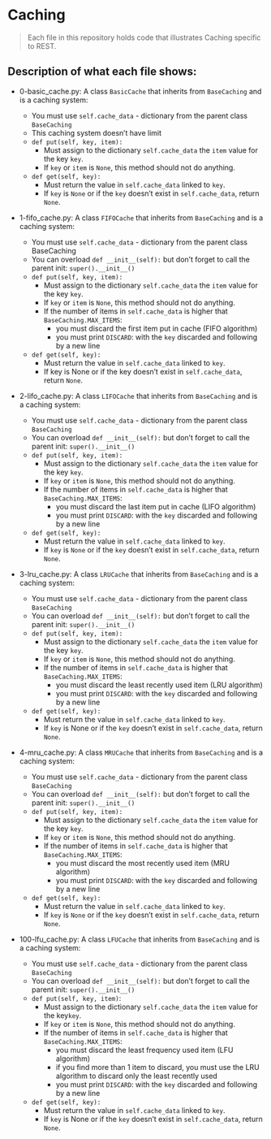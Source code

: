 # Caching
> Each file in this repository holds code that illustrates Caching
> specific to REST.

## Description of what each file shows:
* 0-basic_cache.py: A class `BasicCache` that inherits from `BaseCaching` and is a caching system:

	- You must use `self.cache_data` - dictionary from the parent class `BaseCaching`
	- This caching system doesn’t have limit
	- `def put(self, key, item):`
		- Must assign to the dictionary `self.cache_data` the `item` value for the key `key`.
		- If `key` or `item` is `None`, this method should not do anything.
	- `def get(self, key):`
		- Must return the value in `self.cache_data` linked to `key`.
		- If `key` is `None` or if the `key` doesn’t exist in `self.cache_data`, return `None`.

* 1-fifo_cache.py: A class `FIFOCache` that inherits from `BaseCaching` and is a caching system:

	- You must use `self.cache_data` - dictionary from the parent class BaseCaching
	- You can overload `def __init__(self):` but don’t forget to call the parent init: `super().__init__()`
	- `def put(self, key, item):`
		- Must assign to the dictionary `self.cache_data` the `item` value for the key `key`.
		- If `key` or `item` is `None`, this method should not do anything.
		- If the number of items in `self.cache_data` is higher that `BaseCaching.MAX_ITEMS`:
			- you must discard the first item put in cache (FIFO algorithm)
			- you must print `DISCARD`: with the `key` discarded and following by a new line
	- `def get(self, key):`
		- Must return the value in `self.cache_data` linked to `key`.
		- If key is None or if the key doesn’t exist in `self.cache_data`, return `None`.

* 2-lifo_cache.py: A class `LIFOCache` that inherits from `BaseCaching` and is a caching system:

	- You must use `self.cache_data` - dictionary from the parent class `BaseCaching`
	- You can overload `def __init__(self):` but don’t forget to call the parent init: `super().__init__()`
	- `def put(self, key, item):`
		- Must assign to the dictionary `self.cache_data` the `item` value for the key `key`.
		- If `key` or `item` is `None`, this method should not do anything.
		- If the number of items in `self.cache_data` is higher that `BaseCaching.MAX_ITEMS`:
			- you must discard the last item put in cache (LIFO algorithm)
			- you must print `DISCARD`: with the `key` discarded and following by a new line
	- `def get(self, key):`
		- Must return the value in `self.cache_data` linked to `key`.
		- If `key` is `None` or if the `key` doesn’t exist in `self.cache_data`, return `None`.

* 3-lru_cache.py: A class `LRUCache` that inherits from `BaseCaching` and is a caching system:

	- You must use `self.cache_data` - dictionary from the parent class `BaseCaching`
	- You can overload `def __init__(self):` but don’t forget to call the parent init: `super().__init__()`
	- `def put(self, key, item):`
		- Must assign to the dictionary `self.cache_data` the `item` value for the key `key`.
		- If `key` or `item` is `None`, this method should not do anything.
		- If the number of items in `self.cache_data` is higher that `BaseCaching.MAX_ITEMS`:
			- you must discard the least recently used item (LRU algorithm)
			- you must print `DISCARD`: with the `key` discarded and following by a new line
	- `def get(self, key):`
		- Must return the value in `self.cache_data` linked to `key`.
		- If `key` is None or if the `key` doesn’t exist in `self.cache_data`, return `None`.

* 4-mru_cache.py: A class `MRUCache` that inherits from `BaseCaching` and is a caching system:

	- You must use `self.cache_data` - dictionary from the parent class `BaseCaching`
	- You can overload `def __init__(self):` but don’t forget to call the parent init: `super().__init__()`
	- `def put(self, key, item):`
		- Must assign to the dictionary `self.cache_data` the `item` value for the key `key`.
		- If `key` or `item` is `None`, this method should not do anything.
		- If the number of items in `self.cache_data` is higher that `BaseCaching.MAX_ITEMS`:
			- you must discard the most recently used item (MRU algorithm)
			- you must print `DISCARD`: with the `key` discarded and following by a new line
	- `def get(self, key):`
		- Must return the value in `self.cache_data` linked to `key`.
		- If `key` is `None` or if the `key` doesn’t exist in `self.cache_data`, return `None`.

* 100-lfu_cache.py: A class `LFUCache` that inherits from `BaseCaching` and is a caching system:

	- You must use `self.cache_data` - dictionary from the parent class `BaseCaching`
	- You can overload `def __init__(self):` but don’t forget to call the parent init: `super().__init__()`
	- `def put(self, key, item)`:
		- Must assign to the dictionary `self.cache_data` the `item` value for the key`key`.
		- If `key` or `item` is `None`, this method should not do anything.
		- If the number of items in `self.cache_data` is higher that `BaseCaching.MAX_ITEMS`:
			- you must discard the least frequency used item (LFU algorithm)
			- if you find more than 1 item to discard, you must use the LRU algorithm to discard only the least recently used
			- you must print `DISCARD`: with the `key` discarded and following by a new line
	- `def get(self, key):`
		- Must return the value in `self.cache_data` linked to `key`.
		- If `key` is None or if the `key` doesn’t exist in `self.cache_data`, return `None`.
